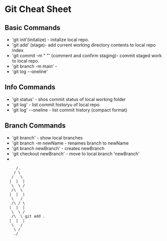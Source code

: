 # Git Cheat Sheet

## Basic Commands
* 'git init'(initalize) - initalize local repo.
* 'git add' (stage)- add current working directory contents to local repo index
* 'git commit -m " "' (comment and confirm staging)- commit staged work to local repo.
* 'git branch -m main' - 
* 'git log --oneline'

## Info Commands
* 'git status' - shos commit status of local working folder
* 'git log' - list commit historyu of local repo
* 'git log' --oneline - list commit history (compact format)


## Branch Commands
* 'git branch' -  show local branches
* 'git branch -m newName - renames branch to newName
* 'git branch newBranch' - creates newBranch
* 'git checkout newBranch' - move to local branch 'newBranch'
*


         /.
        / \
       /   \   
      |  |  |
       \  \ /
       /\  \ 
      |  |  |
       \   /
       /\ / \
      |  |  |
       \  \ /
       /\  \ git add . 
      |  |  |
       \   /
        \ /
        ./